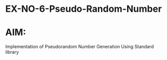 # EX-NO-6-Pseudo-Random-Number

# AIM: 

Implementation of Pseudorandom Number Generation Using Standard library


